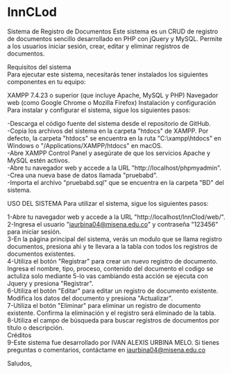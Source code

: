 # InnCLod

Sistema de Registro de Documentos
Este sistema es un CRUD de registro de documentos sencillo desarrollado en PHP con jQuery y MySQL. Permite a los usuarios iniciar sesión, crear, editar y eliminar registros de documentos.<br>

Requisitos del sistema<br>
Para ejecutar este sistema, necesitarás tener instalados los siguientes componentes en tu equipo:<br>

XAMPP 7.4.23 o superior (que incluye Apache, MySQL y PHP)
Navegador web (como Google Chrome o Mozilla Firefox)
Instalación y configuración<br>
Para instalar y configurar el sistema, sigue los siguientes pasos:<br>

-Descarga el código fuente del sistema desde el repositorio de GitHub.<br>
-Copia los archivos del sistema en la carpeta "htdocs" de XAMPP. Por defecto, la carpeta "htdocs" se encuentra en la ruta "C:\xampp\htdocs" en Windows o "/Applications/XAMPP/htdocs" en macOS.<br>
-Abre XAMPP Control Panel y asegúrate de que los servicios Apache y MySQL estén activos.<br>
-Abre tu navegador web y accede a la URL "http://localhost/phpmyadmin".<br>
-Crea una nueva base de datos llamada "pruebabd".<br>
-Importa el archivo "pruebabd.sql" que se encuentra en la carpeta "BD" del sistema.<br>

USO DEL SISTEMA
Para utilizar el sistema, sigue los siguientes pasos:<br>

1-Abre tu navegador web y accede a la URL "http://localhost/InnClod/web/".<br>
2-Ingresa el usuario "iaurbina04@misena.edu.co" y contraseña "123456"  para iniciar sesión.<br>
3-En la página principal del sistema, verás un modulo que se llama registro documentos, presiona ahi y te llevara a la tabla con todos los registros de documentos existentes.<br>
4-Utiliza el botón "Registrar" para crear un nuevo registro de documento. Ingresa el nombre, tipo, proceso, contenido del documento el codigo se actuliza solo mediante 5-lo vas cambiando esta acción se ejecuta con Jquery y presiona "Registrar".<br>
6-Utiliza el botón "Editar" para editar un registro de documento existente. Modifica los datos del documento y presiona "Actualizar".<br>
7-Utiliza el botón "Eliminar" para eliminar un registro de documento existente. Confirma la eliminación y el registro será eliminado de la tabla.<br>
8-Utiliza el campo de búsqueda para buscar registros de documentos por título o descripción.<br>
Créditos<br>
9-Este sistema fue desarrollado por IVAN ALEXIS URBINA MELO. Si tienes preguntas o comentarios, contáctame en iaurbina04@misena.edu.co<br>

Saludos,

